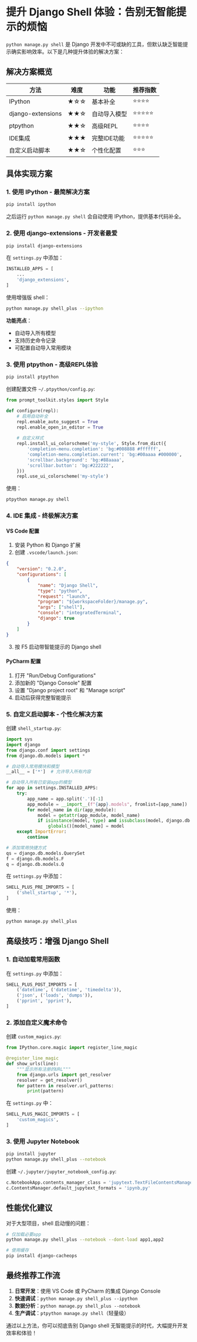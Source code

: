 # 提升 Django Shell 体验：告别无智能提示的烦恼

`python manage.py shell` 是 Django 开发中不可或缺的工具，但默认缺乏智能提示确实影响效率。以下是几种提升体验的解决方案：

## 解决方案概览

| 方法 | 难度 | 功能 | 推荐指数 |
|------|------|------|----------|
| IPython | ★☆☆ | 基本补全 | ⭐⭐⭐⭐ |
| django-extensions | ★★☆ | 自动导入模型 | ⭐⭐⭐⭐⭐ |
| ptpython | ★★☆ | 高级REPL | ⭐⭐⭐⭐ |
| IDE集成 | ★★★ | 完整IDE功能 | ⭐⭐⭐⭐⭐ |
| 自定义启动脚本 | ★★☆ | 个性化配置 | ⭐⭐⭐ |

## 具体实现方案

### 1. 使用 IPython - 最简解决方案

```bash
pip install ipython
```

之后运行 `python manage.py shell` 会自动使用 IPython，提供基本代码补全。

### 2. 使用 django-extensions - 开发者最爱

```bash
pip install django-extensions
```

在 `settings.py` 中添加：
```python
INSTALLED_APPS = [
    ...
    'django_extensions',
]
```

使用增强版 shell：
```bash
python manage.py shell_plus --ipython
```

**功能亮点**：
- 自动导入所有模型
- 支持历史命令记录
- 可配置自动导入常用模块

### 3. 使用 ptpython - 高级REPL体验

```bash
pip install ptpython
```

创建配置文件 `~/.ptpython/config.py`:
```python
from prompt_toolkit.styles import Style

def configure(repl):
    # 启用自动补全
    repl.enable_auto_suggest = True
    repl.enable_open_in_editor = True
    
    # 自定义样式
    repl.install_ui_colorscheme('my-style', Style.from_dict({
        'completion-menu.completion': 'bg:#008888 #ffffff',
        'completion-menu.completion.current': 'bg:#00aaaa #000000',
        'scrollbar.background': 'bg:#88aaaa',
        'scrollbar.button': 'bg:#222222',
    }))
    repl.use_ui_colorscheme('my-style')
```

使用：
```bash
ptpython manage.py shell
```

### 4. IDE 集成 - 终极解决方案

#### VS Code 配置

1. 安装 Python 和 Django 扩展
2. 创建 `.vscode/launch.json`:
```json
{
    "version": "0.2.0",
    "configurations": [
        {
            "name": "Django Shell",
            "type": "python",
            "request": "launch",
            "program": "${workspaceFolder}/manage.py",
            "args": ["shell"],
            "console": "integratedTerminal",
            "django": true
        }
    ]
}
```

3. 按 F5 启动带智能提示的 Django shell

#### PyCharm 配置

1. 打开 "Run/Debug Configurations"
2. 添加新的 "Django Console" 配置
3. 设置 "Django project root" 和 "Manage script"
4. 启动后获得完整智能提示

### 5. 自定义启动脚本 - 个性化解决方案

创建 `shell_startup.py`:
```python
import sys
import django
from django.conf import settings
from django.db.models import *

# 自动导入常用模块和模型
__all__ = ['*']  # 允许导入所有内容

# 自动导入所有已安装app的模型
for app in settings.INSTALLED_APPS:
    try:
        app_name = app.split('.')[-1]
        app_module = __import__(f"{app}.models", fromlist=[app_name])
        for model_name in dir(app_module):
            model = getattr(app_module, model_name)
            if isinstance(model, type) and issubclass(model, django.db.models.Model):
                globals()[model_name] = model
    except ImportError:
        continue

# 添加常用快捷方式
qs = django.db.models.QuerySet
f = django.db.models.F
q = django.db.models.Q
```

在 `settings.py` 中添加：
```python
SHELL_PLUS_PRE_IMPORTS = [
    ('shell_startup', '*'),
]
```

使用：
```bash
python manage.py shell_plus
```

## 高级技巧：增强 Django Shell

### 1. 自动加载常用函数

在 `settings.py` 中添加：
```python
SHELL_PLUS_POST_IMPORTS = [
    ('datetime', ('datetime', 'timedelta')),
    ('json', ('loads', 'dumps')),
    ('pprint', 'pprint'),
]
```

### 2. 添加自定义魔术命令

创建 `custom_magics.py`:
```python
from IPython.core.magic import register_line_magic

@register_line_magic
def show_urls(line):
    """显示所有注册的URL"""
    from django.urls import get_resolver
    resolver = get_resolver()
    for pattern in resolver.url_patterns:
        print(pattern)
```

在 `settings.py` 中：
```python
SHELL_PLUS_MAGIC_IMPORTS = [
    'custom_magics',
]
```

### 3. 使用 Jupyter Notebook

```bash
pip install jupyter
python manage.py shell_plus --notebook
```

创建 `~/.jupyter/jupyter_notebook_config.py`:
```python
c.NotebookApp.contents_manager_class = 'jupytext.TextFileContentsManager'
c.ContentsManager.default_jupytext_formats = 'ipynb,py'
```

## 性能优化建议

对于大型项目，shell 启动慢的问题：
```bash
# 仅加载必要app
python manage.py shell_plus --notebook --dont-load app1,app2

# 使用缓存
pip install django-cacheops
```

## 最终推荐工作流

1. **日常开发**：使用 VS Code 或 PyCharm 的集成 Django Console
2. **快速调试**：`python manage.py shell_plus --ipython`
3. **数据分析**：`python manage.py shell_plus --notebook`
4. **生产调试**：`ptpython manage.py shell`（轻量级）

通过以上方法，你可以彻底告别 Django shell 无智能提示的时代，大幅提升开发效率和体验！
